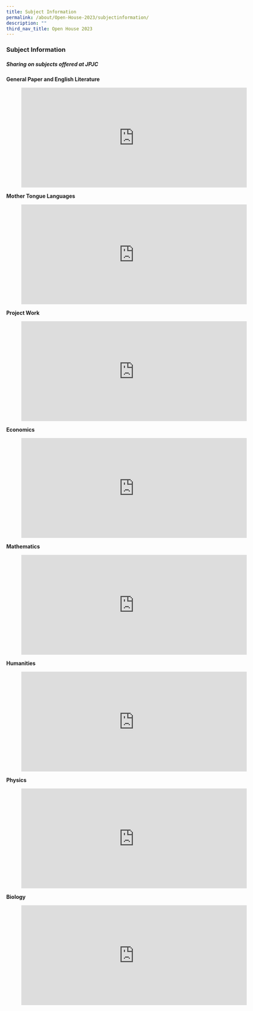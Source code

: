 ```yaml
---
title: Subject Information
permalink: /about/Open-House-2023/subjectinformation/
description: ""
third_nav_title: Open House 2023
---
```

<div align=justify>

<h3>Subject Information</h3>
<h5>Sharing on subjects offered at JPJC</h5>

<p><strong>General Paper and English Literature</strong></P>
<figure><iframe width="600" height="265" src="https://www.youtube.com/embed/-zKQ1m1-kyc" title="#WhyJP Open House 2023 - General Paper" frameborder="0" allow="accelerometer; autoplay; clipboard-write; encrypted-media; gyroscope; picture-in-picture; web-share" allowfullscreen></iframe></figure>

<p><strong>Mother Tongue Languages</strong></P>
<figure><iframe width="600" height="265" src="https://www.youtube.com/embed/xSgEcsEWDCI" title="#WhyJP Open House 2023 - Mother Tongue Languages" frameborder="0" allow="accelerometer; autoplay; clipboard-write; encrypted-media; gyroscope; picture-in-picture; web-share" allowfullscreen></iframe></figure>


<p><strong>Project Work</strong></P>
<figure><iframe width="600" height="265" src="https://www.youtube.com/embed/ixVeRrOJP1E" title="#WhyJP Open House 2023 - Project Work" frameborder="0" allow="accelerometer; autoplay; clipboard-write; encrypted-media; gyroscope; picture-in-picture; web-share" allowfullscreen></iframe></figure>

<p><strong>Economics</strong></P>
<figure><iframe width="600" height="265" src="https://www.youtube.com/embed/k7tPf1Ik9Zo" title="#WhyJP Open House 2023 - Economics" frameborder="0" allow="accelerometer; autoplay; clipboard-write; encrypted-media; gyroscope; picture-in-picture; web-share" allowfullscreen></iframe></figure>

<p><strong>Mathematics</strong></P>
<figure><iframe width="600" height="265" src="https://www.youtube.com/embed/cfKTn5oCNdc" title="#WhyJP Open House 2023 - Mathematics" frameborder="0" allow="accelerometer; autoplay; clipboard-write; encrypted-media; gyroscope; picture-in-picture; web-share" allowfullscreen></iframe></figure>

<p><strong>Humanities</strong></P>
<figure><iframe width="600" height="265" src="https://www.youtube.com/embed/6RvHNnZ6WGs" title="#WhyJP Open House 2023 - Humanities" frameborder="0" allow="accelerometer; autoplay; clipboard-write; encrypted-media; gyroscope; picture-in-picture; web-share" allowfullscreen></iframe></figure>

<p><strong>Physics</strong></P>
<figure><iframe width="600" height="265" src="https://www.youtube.com/embed/8Rl2uAlphZA" title="#WhyJP Open House 2023 - Physics" frameborder="0" allow="accelerometer; autoplay; clipboard-write; encrypted-media; gyroscope; picture-in-picture; web-share" allowfullscreen></iframe></figure>

<p><strong>Biology</strong></P>
<figure><iframe width="600" height="265" src="https://www.youtube.com/embed/sL_b19NjFxo" title="#WhyJP Open House 2023 - Biology" frameborder="0" allow="accelerometer; autoplay; clipboard-write; encrypted-media; gyroscope; picture-in-picture; web-share" allowfullscreen></iframe></figure></div>
